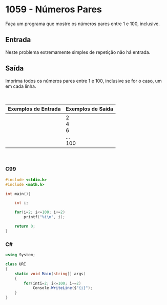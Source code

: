 # 1059 - Números Pares

Faça um programa que mostre os números pares entre 1 e 100, inclusive.

## Entrada

Neste problema extremamente simples de repetição não há entrada.

## Saída

Imprima todos os números pares entre 1 e 100, inclusive se for o caso, um em cada linha.

&nbsp;

| Exemplos de Entrada | Exemplos de Saída                     |
| ------------------- | ------------------------------------- |
|                     | 2 <br/> 4 <br/> 6 <br/> ... <br/> 100 |

&nbsp;

### C99

```c
#include <stdio.h>
#include <math.h>

int main(){

    int i;

    for(i=2; i<=100; i+=2)
        printf("%i\n", i);

    return 0;
}
```

### C#

```cs
using System;

class URI
{
    static void Main(string[] args)
    {
        for(inti=2; i<=100; i+=2)
            Console.WriteLine($"{i}");
    }
}
```
